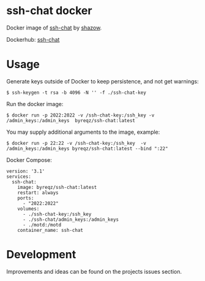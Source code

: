 # ssh-chat docker

Docker image of [ssh-chat](https://github.com/shazow/ssh-chat) by [shazow](https://github.com/shazow).

Dockerhub: [ssh-chat](https://hub.docker.com/r/byreqz/ssh-chat)

# Usage

Generate keys outside of Docker to keep persistence, and not get warnings:

```
$ ssh-keygen -t rsa -b 4096 -N '' -f ./ssh-chat-key
```

Run the docker image:

```
$ docker run -p 2022:2022 -v /ssh-chat-key:/ssh_key -v /admin_keys:/admin_keys  byreqz/ssh-chat:latest
```

You may supply additional arguments to the image, example:

```
$ docker run -p 22:22 -v /ssh-chat-key:/ssh_key  -v /admin_keys:/admin_keys byreqz/ssh-chat:latest --bind ":22"
```

Docker Compose: 
```
version: '3.1'
services:
  ssh-chat:
    image: byreqz/ssh-chat:latest
    restart: always
    ports:
      - "2022:2022"
    volumes:
      - ./ssh-chat-key:/ssh_key
      - ./ssh-chat/admin_keys:/admin_keys
      - ./motd:/motd
    container_name: ssh-chat
```

# Development

Improvements and ideas can be found on the projects issues section. 
